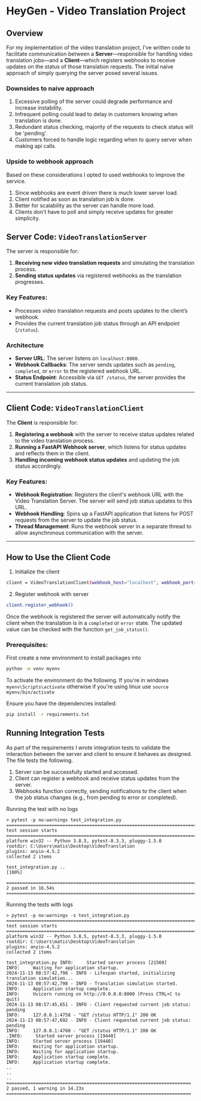 # HeyGen - Video Translation Project

## Overview

For my implementation of the video translation project, I've written code to facilitate communication between a **Server**—responsible for handling video translation jobs—and a **Client**—which registers webhooks to receive updates on the status of those translation requests. The initial naive approach of simply querying the server posed several issues.

### Downsides to naive approach
1. Excessive polling of the server could degrade performance and increase instability.
2. Infrequent polling could lead to delay in customers knowing when translation is done.
3. Redundant status checking, majority of the requests to check status will be 'pending'.
4. Customers forced to handle logic regarding when to query server when making api calls.

### Upside to webhook approach
Based on these considerations I opted to used webhooks to improve the service. 
1. Since webhooks are event driven there is much lower server load.
2. Client notified as soon as translation job is done.
3. Better for scalability as the server can handle more load.
4. Clients don't have to poll and simply receive updates for greater simplicity.
   

## Server Code: `VideoTranslationServer`

The server is responsible for:

1. **Receiving new video translation requests** and simulating the translation process.
2. **Sending status updates** via registered webhooks as the translation progresses.

### Key Features:

- Processes video translation requests and posts updates to the client’s webhook.
- Provides the current translation job status through an API endpoint (`/status`).
  
### Architecture

- **Server URL**: The server listens on `localhost:8000`.
- **Webhook Callbacks**: The server sends updates such as `pending`, `completed`, or `error` to the registered webhook URL.
- **Status Endpoint**: Accessible via `GET /status`, the server provides the current translation job status.

---

## Client Code: `VideoTranslationClient`

The **Client** is responsible for:

1. **Registering a webhook** with the server to receive status updates related to the video translation process.
2. **Running a FastAPI Webhook server**, which listens for status updates and reflects them in the client.
3. **Handling incoming webhook status updates** and updating the job status accordingly.

### Key Features:

- **Webhook Registration**: Registers the client's webhook URL with the Video Translation Server. The server will send job status updates to this URL.
- **Webhook Handling**: Spins up a FastAPI application that listens for POST requests from the server to update the job status.
- **Thread Management**: Runs the webhook server in a separate thread to allow asynchronous communication with the server.

---

## How to Use the Client Code

1. Initialize the client
```bash
client = VideoTranslationClient(webhook_host="localhost", webhook_port=3120)
```
2. Register webhook with server
```bash
client.register_webhook()
```
Once the webhook is registered the server will automatically notify the client when the translation is in a `completed` or `error` state. The updated value can be checked with the function ```get_job_status()```.

### Prerequisites:

First create a new environment to install packages into

```bash
python -m venv myenv
```
To activate the environment do the following.
If you're in windows 
  ```myenv\Scripts\activate```
otherwise if you're using linux use
  ```source myenv/bin/activate```

Ensure you have the dependencies installed:

```bash
pip install -r requirements.txt
```

## Running Integration Tests
As part of the requirements I wrote integration tests to validate the interaction between the server and client to ensure it behaves as designed.
The file tests the following.
1. Server can be successfully started and accessed.
2. Client can register a webhook and receive status updates from the server.
3. Webhooks function correctly, sending notifications to the client when the job status changes (e.g., from pending to error or completed).

Running the test with no logs
```
> pytest -p no:warnings test_integration.py   
========================================================================== test session starts ==========================================================================
platform win32 -- Python 3.8.5, pytest-8.3.3, pluggy-1.5.0
rootdir: C:\Users\matis\Desktop\VideoTranslation
plugins: anyio-4.5.2
collected 2 items

test_integration.py ..                                                                                                                                             [100%]

========================================================================== 2 passed in 16.54s ===========================================================================
```
Running the tests with logs
```
> pytest -p no:warnings -s test_integration.py
========================================================================== test session starts ==========================================================================
platform win32 -- Python 3.8.5, pytest-8.3.3, pluggy-1.5.0
rootdir: C:\Users\matis\Desktop\VideoTranslation
plugins: anyio-4.5.2
collected 2 items

test_integration.py INFO:     Started server process [21560]
INFO:     Waiting for application startup.
2024-11-13 08:57:42,798 - INFO - Lifespan started, initializing translation simulation...
2024-11-13 08:57:42,798 - INFO - Translation simulation started.
INFO:     Application startup complete.
INFO:     Uvicorn running on http://0.0.0.0:8000 (Press CTRL+C to quit)
2024-11-13 08:57:45,651 - INFO - Client requested current job status: pending
INFO:     127.0.0.1:4758 - "GET /status HTTP/1.1" 200 OK
2024-11-13 08:57:47,692 - INFO - Client requested current job status: pending
INFO:     127.0.0.1:4760 - "GET /status HTTP/1.1" 200 OK
.INFO:     Started server process [19440]
INFO:     Started server process [19440]
INFO:     Waiting for application startup.
INFO:     Waiting for application startup.
INFO:     Application startup complete.
INFO:     Application startup complete.
..
..
..
===================================================================== 2 passed, 1 warning in 14.23s =====================================================================
```
